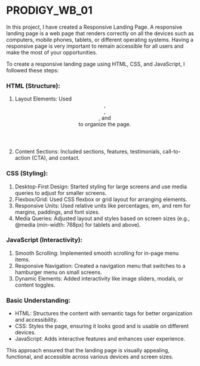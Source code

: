 # PRODIGY_WB_01
In this project, I have created a Responsive Landing Page. A responsive landing page is a web page that renders correctly on all the devices such as computers, mobile phones, tablets, or different operating systems. Having a responsive page is very important to remain accessible for all users and make the most of your opportunities.

To create a responsive landing page using HTML, CSS, and JavaScript, I followed these steps:
### HTML (Structure):
1. Layout Elements: Used <header>, <nav>, <main>, and <footer> to organize the page.
2. Content Sections: Included sections, features, testimonials, call-to-action (CTA), and contact.

### CSS (Styling):
1. Desktop-First Design: Started styling for large screens and use media queries to adjust for smaller screens.
2. Flexbox/Grid: Used CSS flexbox or grid layout for arranging elements.
3. Responsive Units: Used relative units like percentages, em, and rem for margins, paddings, and font sizes.
4. Media Queries: Adjusted layout and styles based on screen sizes (e.g., @media (min-width: 768px) for tablets and above).

### JavaScript (Interactivity):
1. Smooth Scrolling: Implemented smooth scrolling for in-page menu items.
2. Responsive Navigation: Created a navigation menu that switches to a hamburger menu on small screens.
3. Dynamic Elements: Added interactivity like image sliders, modals, or content toggles.

### Basic Understanding:
- HTML: Structures the content with semantic tags for better organization and accessibility.
- CSS: Styles the page, ensuring it looks good and is usable on different devices.
- JavaScript: Adds interactive features and enhances user experience.

This approach ensured that the landing page is visually appealing, functional, and accessible across various devices and screen sizes.
